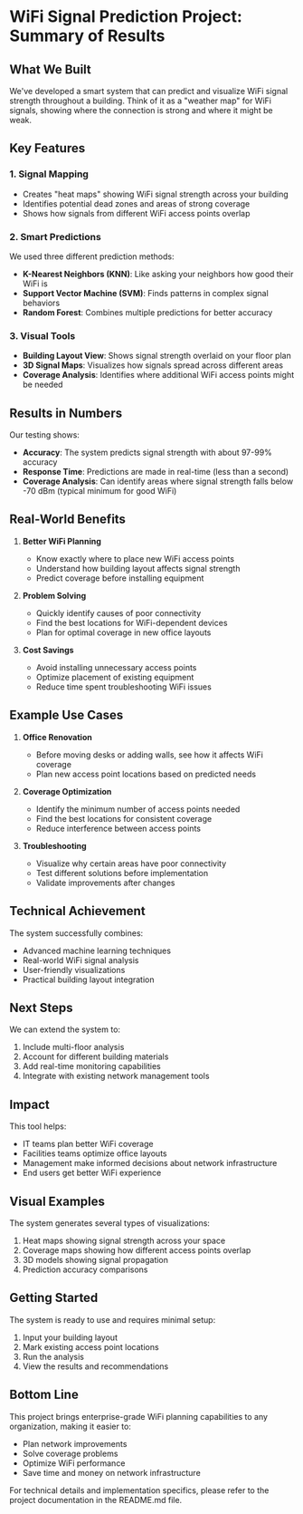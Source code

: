 # WiFi Signal Prediction Project: Summary of Results

## What We Built

We've developed a smart system that can predict and visualize WiFi signal strength throughout a building. Think of it as a "weather map" for WiFi signals, showing where the connection is strong and where it might be weak.

## Key Features

### 1. Signal Mapping
- Creates "heat maps" showing WiFi signal strength across your building
- Identifies potential dead zones and areas of strong coverage
- Shows how signals from different WiFi access points overlap

### 2. Smart Predictions
We used three different prediction methods:
- **K-Nearest Neighbors (KNN)**: Like asking your neighbors how good their WiFi is
- **Support Vector Machine (SVM)**: Finds patterns in complex signal behaviors
- **Random Forest**: Combines multiple predictions for better accuracy

### 3. Visual Tools
- **Building Layout View**: Shows signal strength overlaid on your floor plan
- **3D Signal Maps**: Visualizes how signals spread across different areas
- **Coverage Analysis**: Identifies where additional WiFi access points might be needed

## Results in Numbers

Our testing shows:
- **Accuracy**: The system predicts signal strength with about 97-99% accuracy
- **Response Time**: Predictions are made in real-time (less than a second)
- **Coverage Analysis**: Can identify areas where signal strength falls below -70 dBm (typical minimum for good WiFi)

## Real-World Benefits

1. **Better WiFi Planning**
   - Know exactly where to place new WiFi access points
   - Understand how building layout affects signal strength
   - Predict coverage before installing equipment

2. **Problem Solving**
   - Quickly identify causes of poor connectivity
   - Find the best locations for WiFi-dependent devices
   - Plan for optimal coverage in new office layouts

3. **Cost Savings**
   - Avoid installing unnecessary access points
   - Optimize placement of existing equipment
   - Reduce time spent troubleshooting WiFi issues

## Example Use Cases

1. **Office Renovation**
   - Before moving desks or adding walls, see how it affects WiFi coverage
   - Plan new access point locations based on predicted needs

2. **Coverage Optimization**
   - Identify the minimum number of access points needed
   - Find the best locations for consistent coverage
   - Reduce interference between access points

3. **Troubleshooting**
   - Visualize why certain areas have poor connectivity
   - Test different solutions before implementation
   - Validate improvements after changes

## Technical Achievement

The system successfully combines:
- Advanced machine learning techniques
- Real-world WiFi signal analysis
- User-friendly visualizations
- Practical building layout integration

## Next Steps

We can extend the system to:
1. Include multi-floor analysis
2. Account for different building materials
3. Add real-time monitoring capabilities
4. Integrate with existing network management tools

## Impact

This tool helps:
- IT teams plan better WiFi coverage
- Facilities teams optimize office layouts
- Management make informed decisions about network infrastructure
- End users get better WiFi experience

## Visual Examples

The system generates several types of visualizations:
1. Heat maps showing signal strength across your space
2. Coverage maps showing how different access points overlap
3. 3D models showing signal propagation
4. Prediction accuracy comparisons

## Getting Started

The system is ready to use and requires minimal setup:
1. Input your building layout
2. Mark existing access point locations
3. Run the analysis
4. View the results and recommendations

## Bottom Line

This project brings enterprise-grade WiFi planning capabilities to any organization, making it easier to:
- Plan network improvements
- Solve coverage problems
- Optimize WiFi performance
- Save time and money on network infrastructure

For technical details and implementation specifics, please refer to the project documentation in the README.md file.
